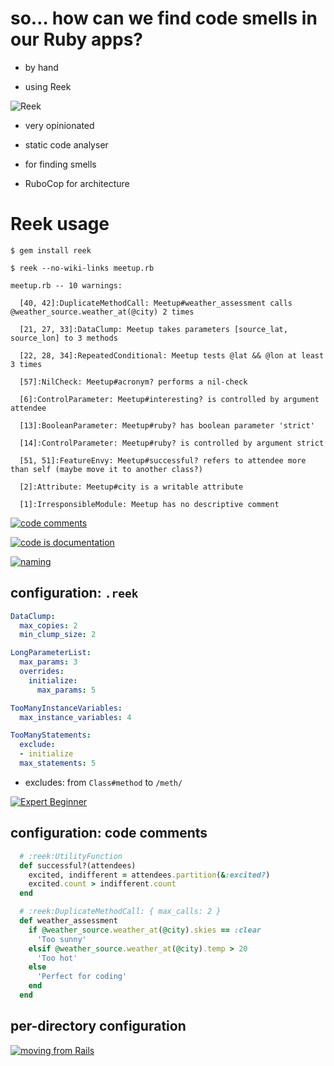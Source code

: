 # so… how can we find code smells in our Ruby apps?

* by hand
<!-- .element: class="fragment" -->

* using <span class='reek'>Reek</span>
<!-- .element: class="fragment" -->


![Reek](img/reek.text.png)
<!-- .element: style="width: 50%" -->

* very opinionated
<!-- .element: class="fragment" -->
* static code analyser
<!-- .element: class="fragment" -->
* for finding smells
<!-- .element: class="fragment" -->
* RuboCop for architecture
<!-- .element: class="fragment" -->


# <span class='reek'>Reek</span> usage

```nohighlight
$ gem install reek
```
<!-- .element: class="fragment" -->

```nohighlight
$ reek --no-wiki-links meetup.rb
```
<!-- .element: class="fragment" -->

```nohighlight
meetup.rb -- 10 warnings:
```
<!-- .element: class="fragment" -->

```nohighlight
  [40, 42]:DuplicateMethodCall: Meetup#weather_assessment calls @weather_source.weather_at(@city) 2 times
```
<!-- .element: class="fragment" -->

```nohighlight
  [21, 27, 33]:DataClump: Meetup takes parameters [source_lat, source_lon] to 3 methods
```
<!-- .element: class="fragment" -->

```nohighlight
  [22, 28, 34]:RepeatedConditional: Meetup tests @lat && @lon at least 3 times
```
<!-- .element: class="fragment" -->

```nohighlight
  [57]:NilCheck: Meetup#acronym? performs a nil-check
```
<!-- .element: class="fragment" -->

```nohighlight
  [6]:ControlParameter: Meetup#interesting? is controlled by argument attendee
```
<!-- .element: class="fragment" -->

```nohighlight
  [13]:BooleanParameter: Meetup#ruby? has boolean parameter 'strict'
```
<!-- .element: class="fragment" -->

```nohighlight
  [14]:ControlParameter: Meetup#ruby? is controlled by argument strict
```
<!-- .element: class="fragment" -->

```nohighlight
  [51, 51]:FeatureEnvy: Meetup#successful? refers to attendee more than self (maybe move it to another class?)
```
<!-- .element: class="fragment" -->

```nohighlight
  [2]:Attribute: Meetup#city is a writable attribute
```
<!-- .element: class="fragment" -->

```nohighlight
  [1]:IrresponsibleModule: Meetup has no descriptive comment
```
<!-- .element: class="fragment" -->


[![code comments](img/code_comments.png)](https://twitter.com/nzkoz/status/538892801941848064)
<!-- .element: class="nzkoz" -->


[![code is documentation](img/code_is_documentation.png)](https://twitter.com/tef_ebooks/status/638142134881779712)


[![naming](img/naming.png)](https://twitter.com/nelhage/status/632312441657946112)


## configuration: `.reek`

```yaml
DataClump:
  max_copies: 2
  min_clump_size: 2

```
<!-- .element: class="fragment" -->

```yaml
LongParameterList:
  max_params: 3
  overrides:
    initialize:
      max_params: 5
```
<!-- .element: class="fragment" -->

```yaml
TooManyInstanceVariables:
  max_instance_variables: 4
```
<!-- .element: class="fragment" -->

```yaml
TooManyStatements:
  exclude:
  - initialize
  max_statements: 5
```
<!-- .element: class="fragment" -->

* <span class='fragment'>excludes: from `Class#method` to `/meth/`</span>


[![Expert Beginner](img/expert.png)](https://twitter.com/ExpertBeginner1/status/587630171634737152)


## configuration: code comments

```ruby
  # :reek:UtilityFunction
  def successful?(attendees)
    excited, indifferent = attendees.partition(&:excited?)
    excited.count > indifferent.count
  end
```
<!-- .element: class="fragment" -->

```ruby
  # :reek:DuplicateMethodCall: { max_calls: 2 }
  def weather_assessment
    if @weather_source.weather_at(@city).skies == :clear
      'Too sunny'
    elsif @weather_source.weather_at(@city).temp > 20
      'Too hot'
    else
      'Perfect for coding'
    end
  end
```
<!-- .element: class="fragment" -->


## per-directory configuration

[![moving from Rails](img/rails.png)](https://twitter.com/jessitron/status/627528493300105216)
<!-- .element: class="fragment" -->
